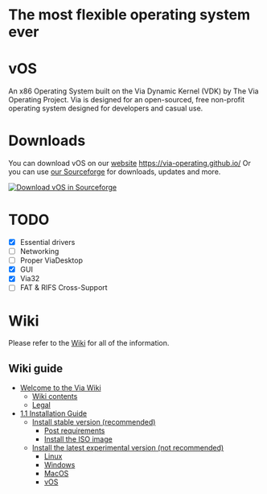 # The most flexible operating system ever

# vOS
An x86 Operating System built on the Via Dynamic Kernel (VDK) by The Via Operating Project. Via is designed for an open-sourced, free non-profit operating system designed for developers and casual use.
# Downloads
You can download vOS on our [website](https://via-operating.github.io/)
https://via-operating.github.io/
Or you can use [our Sourceforge](https://sourceforge.net/projects/vOS/) for downloads, updates and more.


[![Download vOS in Sourceforge](https://a.fsdn.com/con/app/sf-download-button)](https://sourceforge.net/projects/vOS/files/latest/download)

# TODO
 - [x] Essential drivers
 - [ ] Networking
 - [ ] Proper ViaDesktop
 - [x] GUI
 - [x] Via32
 - [ ] FAT & RIFS Cross-Support

# Wiki

Please refer to the [Wiki](https://github.com/Via-Operating/vOS/wiki) for all of the information.

## Wiki guide
- [Welcome to the Via Wiki](https://github.com/Via-Operating/vOS/wiki#welcome-to-the-via-wiki)
    - [Wiki contents](https://github.com/Via-Operating/vOS/wiki#wiki-contents)
    - [Legal](https://github.com/Via-Operating/vOS/wiki#legal)
- [1.1 Installation Guide](https://github.com/Via-Operating/vOS/wiki/1.1-Installation-Guide)
    - [Install stable version (recommended)](https://github.com/Via-Operating/vOS/wiki/1.1-Installation-Guide#install-latest-stable-version-recommended)
        - [Post requirements](https://github.com/Via-Operating/vOS/wiki/1.1-Installation-Guide#post-requirements)
        - [Install the ISO image](https://github.com/Via-Operating/vOS/wiki/1.1-Installation-Guide#install-the-iso-image)
    - [Install the latest experimental version (not recommended)](https://github.com/Via-Operating/vOS/wiki/1.1-Installation-Guide#install-the-latest-experimental-version-not-recommended)
        - [Linux](https://github.com/Via-Operating/vOS/wiki/1.1-Installation-Guide#linux)
        - [Windows](https://github.com/Via-Operating/vOS/wiki/1.1-Installation-Guide#windows)
        - [MacOS](https://github.com/Via-Operating/vOS/wiki/1.1-Installation-Guide#macos)
        - [vOS](https://github.com/Via-Operating/vOS/wiki/1.1-Installation-Guide#vOS)
